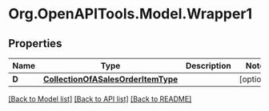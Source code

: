 # Org.OpenAPITools.Model.Wrapper1

## Properties

Name | Type | Description | Notes
------------ | ------------- | ------------- | -------------
**D** | [**CollectionOfASalesOrderItemType**](CollectionOfASalesOrderItemType.md) |  | [optional] 

[[Back to Model list]](../README.md#documentation-for-models) [[Back to API list]](../README.md#documentation-for-api-endpoints) [[Back to README]](../README.md)

